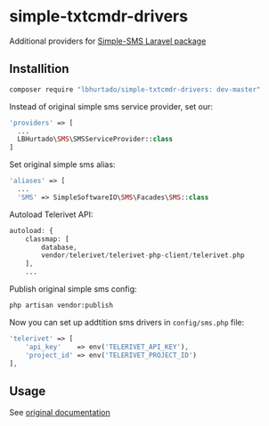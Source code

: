 # simple-txtcmdr-drivers
Additional providers for [Simple-SMS Laravel package](https://github.com/SimpleSoftwareIO/simple-sms)

## Installition
```bash 
composer require "lbhurtado/simple-txtcmdr-drivers: dev-master"
```

Instead of original simple sms service provider, set our:
```php
'providers' => [
  ...
  LBHurtado\SMS\SMSServiceProvider::class
]
```

Set original simple sms alias:
```php
'aliases' => [
  ...
  'SMS' => SimpleSoftwareIO\SMS\Facades\SMS::class
```

Autoload Telerivet API:
```php
autoload: {
	classmap: [
		database,
		vendor/telerivet/telerivet-php-client/telerivet.php
	],
	...
```


Publish original simple sms config:
```bash 
php artisan vendor:publish
```

Now you can set up addtition sms drivers in `config/sms.php` file:
```php
'telerivet' => [
    'api_key'    => env('TELERIVET_API_KEY'),
    'project_id' => env('TELERIVET_PROJECT_ID')
],
```

## Usage
See [original documentation](https://github.com/SimpleSoftwareIO/simple-sms/blob/master/README.md#usage)

